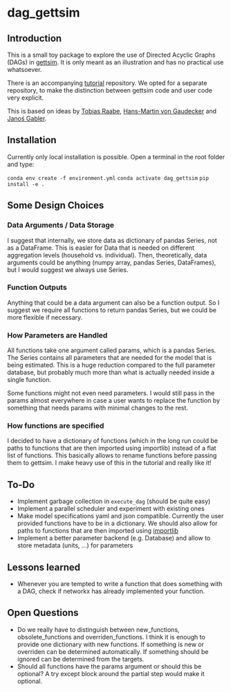 # dag_gettsim

## Introduction

This is a small toy package to explore the use of Directed Acyclic Graphs (DAGs) in [gettsim](https://github.com/iza-institute-of-labor-economics/gettsim). It is only meant as an illustration and has no practical use whatsoever.

There is an accompanying [tutorial](https://github.com/janosg/dag_gettsim_tutorial) repository. We opted for a separate repository, to make the distinction between gettsim code and user code very explicit.

This is based on ideas by [Tobias Raabe](https://github.com/tobiasraabe), [Hans-Martin von Gaudecker](https://github.com/hmgaudecker) and [Janoś Gabler](https://github.com/janosg).

## Installation

Currently only local installation is possible. Open a terminal in the root folder and type:

`conda env create -f environment.yml`
`conda activate dag_gettsim`
`pip install -e .`

## Some Design Choices

### Data Arguments / Data Storage

I suggest that internally, we store data as dictionary of pandas Series, not as a DataFrame. This is easier for Data that is needed on different aggregation levels (household vs. individual). Then, theoretically, data arguments could be anything (numpy array, pandas Series, DataFrames), but I would suggest we always use Series.

### Function Outputs

Anything that could be a data argument can also be a function output. So I suggest we require all functions to return pandas Series, but we could be more flexible if necessary.

### How Parameters are Handled

All functions take one argument called params, which is a pandas Series. The Series contains all parameters that are needed for the model that is being estimated. This is a huge reduction compared to the full parameter database, but probably much more than what is actually needed inside a single function.

Some functions might not even need parameters. I would still pass in the params almost everywhere in case a user wants to replace the function by something that needs params with minimal changes to the rest.

### How functions are specified

I decided to have a dictionary of functions (which in the long run could be paths to functions that are then imported using importlib) instead of a flat list of functions. This basically allows to rename functions before passing them to gettsim. I make heavy use of this in the tutorial and really like it!

## To-Do

- Implement garbage collection in `execute_dag` (should be quite easy)
- Implement a parallel scheduler and experiment with existing ones
- Make model specifications yaml and json compatible. Currently the user provided functions have to be in a dictionary. We should also allow for paths to functions that are then imported using [importlib](https://docs.python.org/3/library/importlib.html)
- Implement a better parameter backend (e.g. Database) and allow to store metadata (units, ...) for parameters

## Lessons learned

- Whenever you are tempted to write a function that does something with a DAG, check if networkx has already implemented your function.

## Open Questions

- Do we really have to distinguish between new_functions, obsolete_functions and overriden_functions. I think it is enough to provide one dictionary with new functions. If something is new or overriden can be determined automatically. If something should be ignored can be determined from the targets.
- Should all functions have the params argument or should this be optional? A try except block around the partial step would make it optional.

